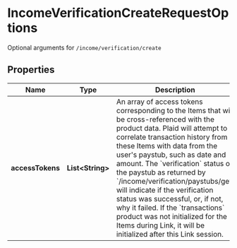 

# IncomeVerificationCreateRequestOptions

Optional arguments for `/income/verification/create`

## Properties

| Name | Type | Description | Notes |
|------------ | ------------- | ------------- | -------------|
|**accessTokens** | **List&lt;String&gt;** | An array of access tokens corresponding to the Items that will be cross-referenced with the product data. Plaid will attempt to correlate transaction history from these Items with data from the user&#39;s paystub, such as date and amount. The &#x60;verification&#x60; status of the paystub as returned by &#x60;/income/verification/paystubs/get&#x60; will indicate if the verification status was successful, or, if not, why it failed. If the &#x60;transactions&#x60; product was not initialized for the Items during Link, it will be initialized after this Link session. |  [optional] |



